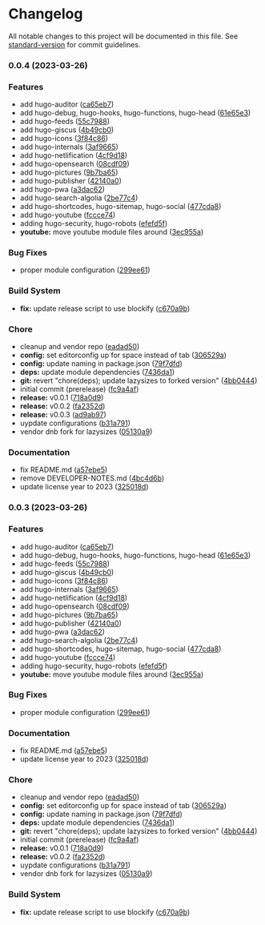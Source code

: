 # Changelog

All notable changes to this project will be documented in this file. See [standard-version](https://github.com/conventional-changelog/standard-version) for commit guidelines.

### 0.0.4 (2023-03-26)


### Features

* add hugo-auditor ([ca65eb7](https://github.com/davidsneighbour/hugo-blockify/commit/ca65eb7482ddead198892b233aa1a7a2f0dc4c99))
* add hugo-debug, hugo-hooks, hugo-functions, hugo-head ([61e65e3](https://github.com/davidsneighbour/hugo-blockify/commit/61e65e306acdb026084f84bf64090d386cefe0ff))
* add hugo-feeds ([55c7988](https://github.com/davidsneighbour/hugo-blockify/commit/55c798871bbd0d3ad963786a259f81e8aa70550a))
* add hugo-giscus ([4b49cb0](https://github.com/davidsneighbour/hugo-blockify/commit/4b49cb0beb7f4abf28cd49f6220a4b4a6abc12ab))
* add hugo-icons ([3f84c86](https://github.com/davidsneighbour/hugo-blockify/commit/3f84c86dc2f258297ea3226e16f3346bf3fac23f))
* add hugo-internals ([3af9665](https://github.com/davidsneighbour/hugo-blockify/commit/3af9665a253bb031790ebca8ce0a70570d72244f))
* add hugo-netlification ([4cf9d18](https://github.com/davidsneighbour/hugo-blockify/commit/4cf9d18e74780818ec637f95b180c602af3a413d))
* add hugo-opensearch ([08cdf09](https://github.com/davidsneighbour/hugo-blockify/commit/08cdf09e801bd3b4a850439c35424b429b250bbc))
* add hugo-pictures ([9b7ba65](https://github.com/davidsneighbour/hugo-blockify/commit/9b7ba6500a1f8690e16dbfe0d004b75ac86f35a2))
* add hugo-publisher ([42140a0](https://github.com/davidsneighbour/hugo-blockify/commit/42140a0a9ef12f04f4ed1a9cef0ace6115c2fbc4))
* add hugo-pwa ([a3dac62](https://github.com/davidsneighbour/hugo-blockify/commit/a3dac623e0c8820d255abb55210737cc1d48c905))
* add hugo-search-algolia ([2be77c4](https://github.com/davidsneighbour/hugo-blockify/commit/2be77c4594c068ff099113bbdc4534ed0153e615))
* add hugo-shortcodes, hugo-sitemap, hugo-social ([477cda8](https://github.com/davidsneighbour/hugo-blockify/commit/477cda852de9a197fea3c1dc91a9ce8470c367f0))
* add hugo-youtube ([fccce74](https://github.com/davidsneighbour/hugo-blockify/commit/fccce741432b6766774fd3c5857259e078cb04b1))
* adding hugo-security, hugo-robots ([efefd5f](https://github.com/davidsneighbour/hugo-blockify/commit/efefd5f3bebe7c63390842c2a0380e48faf2623a))
* **youtube:** move youtube module files around ([3ec955a](https://github.com/davidsneighbour/hugo-blockify/commit/3ec955ad704985aa9b3d933816beaabaf68effcc))


### Bug Fixes

* proper module configuration ([299ee61](https://github.com/davidsneighbour/hugo-blockify/commit/299ee614e92ab2051587a6530eda8f71b56222e5))


### Build System

* **fix:** update release script to use blockify ([c670a9b](https://github.com/davidsneighbour/hugo-blockify/commit/c670a9bd9ced8c99809c7d3a90772c9607644538))


### Chore

* cleanup and vendor repo ([eadad50](https://github.com/davidsneighbour/hugo-blockify/commit/eadad50d8a90cefb57381f2c6589ede6ba47e45f))
* **config:** set editorconfig up for space instead of tab ([306529a](https://github.com/davidsneighbour/hugo-blockify/commit/306529af4b1856c3d08fe9276582dd6d98533582))
* **config:** update naming in package.json ([79f7dfd](https://github.com/davidsneighbour/hugo-blockify/commit/79f7dfdd135f2d20412d9068249c3765e8bb4af1))
* **deps:** update module dependencies ([7436da1](https://github.com/davidsneighbour/hugo-blockify/commit/7436da15b23259092878a7e13e2d31c472f5f832))
* **git:** revert "chore(deps); update lazysizes to forked version" ([4bb0444](https://github.com/davidsneighbour/hugo-blockify/commit/4bb0444c2c43d65ff6cff369a74a3f8d4cc9dc8a))
* initial commit (prerelease) ([fc9a4af](https://github.com/davidsneighbour/hugo-blockify/commit/fc9a4aff744e1321d5a40299b4ee1eae82325f14))
* **release:** v0.0.1 ([718a0d9](https://github.com/davidsneighbour/hugo-blockify/commit/718a0d9e3cca7fc4bfe3fa9a88ef631fb95b650e))
* **release:** v0.0.2 ([fa2352d](https://github.com/davidsneighbour/hugo-blockify/commit/fa2352d38285d44fca74efb86a34f044b5c62ce4))
* **release:** v0.0.3 ([ad9ab97](https://github.com/davidsneighbour/hugo-blockify/commit/ad9ab979ced008e0c76027ee7e2e7d708253b458))
* uypdate configurations ([b31a791](https://github.com/davidsneighbour/hugo-blockify/commit/b31a7919beb61fb9387cb255ddf9d5fad6d6118e))
* vendor dnb fork for lazysizes ([05130a9](https://github.com/davidsneighbour/hugo-blockify/commit/05130a9d7b988df5e6646f43ba09818238597591))


### Documentation

* fix README.md ([a57ebe5](https://github.com/davidsneighbour/hugo-blockify/commit/a57ebe5644d6da975c74d287d848a2d25e86e1f4))
* remove DEVELOPER-NOTES.md ([4bc4d6b](https://github.com/davidsneighbour/hugo-blockify/commit/4bc4d6ba3dec9a29195f84292b39644101a45706))
* update license year to 2023 ([325018d](https://github.com/davidsneighbour/hugo-blockify/commit/325018d63c480da3eb51272ea2c52d6454a2730a))

### 0.0.3 (2023-03-26)


### Features

* add hugo-auditor ([ca65eb7](https://github.com/davidsneighbour/hugo-blockify/commit/ca65eb7482ddead198892b233aa1a7a2f0dc4c99))
* add hugo-debug, hugo-hooks, hugo-functions, hugo-head ([61e65e3](https://github.com/davidsneighbour/hugo-blockify/commit/61e65e306acdb026084f84bf64090d386cefe0ff))
* add hugo-feeds ([55c7988](https://github.com/davidsneighbour/hugo-blockify/commit/55c798871bbd0d3ad963786a259f81e8aa70550a))
* add hugo-giscus ([4b49cb0](https://github.com/davidsneighbour/hugo-blockify/commit/4b49cb0beb7f4abf28cd49f6220a4b4a6abc12ab))
* add hugo-icons ([3f84c86](https://github.com/davidsneighbour/hugo-blockify/commit/3f84c86dc2f258297ea3226e16f3346bf3fac23f))
* add hugo-internals ([3af9665](https://github.com/davidsneighbour/hugo-blockify/commit/3af9665a253bb031790ebca8ce0a70570d72244f))
* add hugo-netlification ([4cf9d18](https://github.com/davidsneighbour/hugo-blockify/commit/4cf9d18e74780818ec637f95b180c602af3a413d))
* add hugo-opensearch ([08cdf09](https://github.com/davidsneighbour/hugo-blockify/commit/08cdf09e801bd3b4a850439c35424b429b250bbc))
* add hugo-pictures ([9b7ba65](https://github.com/davidsneighbour/hugo-blockify/commit/9b7ba6500a1f8690e16dbfe0d004b75ac86f35a2))
* add hugo-publisher ([42140a0](https://github.com/davidsneighbour/hugo-blockify/commit/42140a0a9ef12f04f4ed1a9cef0ace6115c2fbc4))
* add hugo-pwa ([a3dac62](https://github.com/davidsneighbour/hugo-blockify/commit/a3dac623e0c8820d255abb55210737cc1d48c905))
* add hugo-search-algolia ([2be77c4](https://github.com/davidsneighbour/hugo-blockify/commit/2be77c4594c068ff099113bbdc4534ed0153e615))
* add hugo-shortcodes, hugo-sitemap, hugo-social ([477cda8](https://github.com/davidsneighbour/hugo-blockify/commit/477cda852de9a197fea3c1dc91a9ce8470c367f0))
* add hugo-youtube ([fccce74](https://github.com/davidsneighbour/hugo-blockify/commit/fccce741432b6766774fd3c5857259e078cb04b1))
* adding hugo-security, hugo-robots ([efefd5f](https://github.com/davidsneighbour/hugo-blockify/commit/efefd5f3bebe7c63390842c2a0380e48faf2623a))
* **youtube:** move youtube module files around ([3ec955a](https://github.com/davidsneighbour/hugo-blockify/commit/3ec955ad704985aa9b3d933816beaabaf68effcc))


### Bug Fixes

* proper module configuration ([299ee61](https://github.com/davidsneighbour/hugo-blockify/commit/299ee614e92ab2051587a6530eda8f71b56222e5))


### Documentation

* fix README.md ([a57ebe5](https://github.com/davidsneighbour/hugo-blockify/commit/a57ebe5644d6da975c74d287d848a2d25e86e1f4))
* update license year to 2023 ([325018d](https://github.com/davidsneighbour/hugo-blockify/commit/325018d63c480da3eb51272ea2c52d6454a2730a))


### Chore

* cleanup and vendor repo ([eadad50](https://github.com/davidsneighbour/hugo-blockify/commit/eadad50d8a90cefb57381f2c6589ede6ba47e45f))
* **config:** set editorconfig up for space instead of tab ([306529a](https://github.com/davidsneighbour/hugo-blockify/commit/306529af4b1856c3d08fe9276582dd6d98533582))
* **config:** update naming in package.json ([79f7dfd](https://github.com/davidsneighbour/hugo-blockify/commit/79f7dfdd135f2d20412d9068249c3765e8bb4af1))
* **deps:** update module dependencies ([7436da1](https://github.com/davidsneighbour/hugo-blockify/commit/7436da15b23259092878a7e13e2d31c472f5f832))
* **git:** revert "chore(deps); update lazysizes to forked version" ([4bb0444](https://github.com/davidsneighbour/hugo-blockify/commit/4bb0444c2c43d65ff6cff369a74a3f8d4cc9dc8a))
* initial commit (prerelease) ([fc9a4af](https://github.com/davidsneighbour/hugo-blockify/commit/fc9a4aff744e1321d5a40299b4ee1eae82325f14))
* **release:** v0.0.1 ([718a0d9](https://github.com/davidsneighbour/hugo-blockify/commit/718a0d9e3cca7fc4bfe3fa9a88ef631fb95b650e))
* **release:** v0.0.2 ([fa2352d](https://github.com/davidsneighbour/hugo-blockify/commit/fa2352d38285d44fca74efb86a34f044b5c62ce4))
* uypdate configurations ([b31a791](https://github.com/davidsneighbour/hugo-blockify/commit/b31a7919beb61fb9387cb255ddf9d5fad6d6118e))
* vendor dnb fork for lazysizes ([05130a9](https://github.com/davidsneighbour/hugo-blockify/commit/05130a9d7b988df5e6646f43ba09818238597591))


### Build System

* **fix:** update release script to use blockify ([c670a9b](https://github.com/davidsneighbour/hugo-blockify/commit/c670a9bd9ced8c99809c7d3a90772c9607644538))
